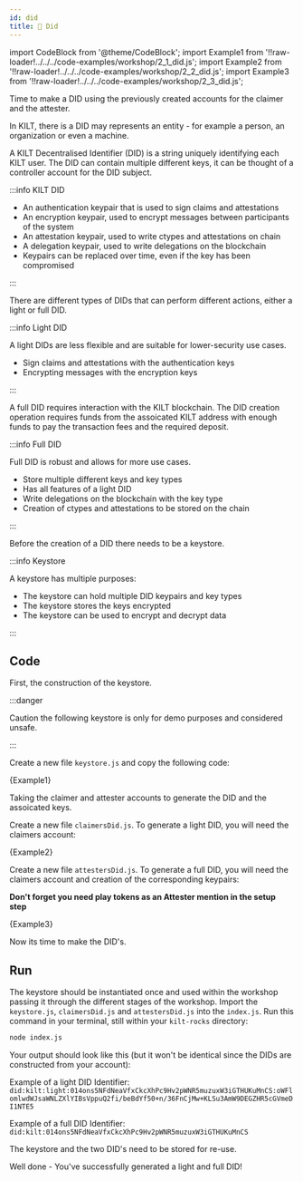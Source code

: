 ```yaml
---
id: did
title: 👤 Did
---
```


import CodeBlock from '@theme/CodeBlock';
import Example1 from '!!raw-loader!../../../code-examples/workshop/2_1_did.js';
import Example2 from '!!raw-loader!../../../code-examples/workshop/2_2_did.js';
import Example3 from '!!raw-loader!../../../code-examples/workshop/2_3_did.js';

Time to make a DID using the previously created accounts for the <span class="label-role claimer">claimer</span> and the <span class="label-role attester">attester</span>.

In KILT, there is a DID may represents an entity - for example a person, an organization or even a machine.

A KILT Decentralised Identifier (DID) is a string uniquely identifying each KILT user.
The DID can contain multiple different keys, it can be thought of a controller account for the DID subject.

:::info KILT DID

- An authentication keypair that is used to sign claims and attestations
- An encryption keypair, used to encrypt messages between participants of the system
- An attestation keypair, used to write ctypes and attestations on chain
- A delegation keypair, used to write delegations on the blockchain
- Keypairs can be replaced over time, even if the key has been compromised

:::

There are different types of DIDs that can perform different actions, either a light or full DID.

:::info Light DID

A light DIDs are less flexible and are suitable for lower-security use cases.

- Sign claims and attestations with the authentication keys
- Encrypting messages with the encryption keys

:::

A full DID requires interaction with the KILT blockchain. The DID creation operation requires funds from the assoicated KILT address with enough funds to pay the transaction fees and the required deposit.

:::info Full DID

Full DID is robust and allows for more use cases.

- Store multiple different keys and key types
- Has all features of a light DID
- Write delegations on the blockchain with the key type
- Creation of ctypes and attestations to be stored on the chain

:::

Before the creation of a DID there needs to be a keystore.

:::info Keystore

A keystore has multiple purposes:

- The keystore can hold multiple DID keypairs and key types
- The keystore stores the keys encrypted
- The keystore can be used to encrypt and decrypt data

:::

## Code

First, the construction of the keystore.

:::danger

Caution the following keystore is only for demo purposes and considered unsafe.

:::

Create a new file `keystore.js` and copy the following code:

<CodeBlock className="language-ts">
  {Example1}
</CodeBlock>

Taking the claimer and attester accounts to generate the DID and the assoicated keys.

Create a new file `claimersDid.js`.
To generate a light DID, you will need the claimers account:

<CodeBlock className="language-ts">
  {Example2}
</CodeBlock>

Create a new file `attestersDid.js`.
To generate a full DID, you will need the claimers account and creation of the corresponding keypairs:

**Don't forget you need play tokens as an Attester mention in the setup step**

<CodeBlock className="language-ts">
  {Example3}
</CodeBlock>

Now its time to make the DID's.

## Run

The keystore should be instantiated once and used within the workshop passing it through the different stages of the workshop. Import the `keystore.js`, `claimersDid.js` and `attestersDid.js` into the `index.js`. Run this command in your terminal, still within your `kilt-rocks` directory:

```bash
node index.js
```

Your output should look like this (but it won't be identical since the DIDs are constructed from your account):

Example of a light DID Identifier:
`did:kilt:light:014ons5NFdNeaVfxCkcXhPc9Hv2pWNR5muzuxW3iGTHUKuMnCS:oWFlomlwdWJsaWNLZXlYIBsVppuQ2fi/beBdYf50+n/36FnCjMw+KLSu3AmW9DEGZHR5cGVmeDI1NTE5`

Example of a full DID Identifier:
`did:kilt:014ons5NFdNeaVfxCkcXhPc9Hv2pWNR5muzuxW3iGTHUKuMnCS`

The keystore and the two DID's need to be stored for re-use.

Well done - You've successfully generated a light and full DID!
